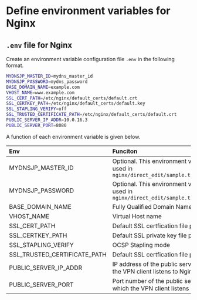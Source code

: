 # Define environment variables for Nginx
## `.env` file for Nginx
Create an environment variable configuration file `.env` in the following format.

```sh
MYDNSJP_MASTER_ID=mydns_master_id
MYDNSJP_PASSWORD=mydns_password
BASE_DOMAIN_NAME=example.com
VHOST_NAME=www.example.com
SSL_CERT_PATH=/etc/nginx/default_certs/default.crt
SSL_CERTKEY_PATH=/etc/nginx/default_certs/default.key
SSL_STAPLING_VERIFY=off
SSL_TRUSTED_CERTIFICATE_PATH=/etc/nginx/default_certs/default.crt
PUBLIC_SERVER_IP_ADDR=10.0.16.3
PUBLIC_SERVER_PORT=8080
```

A function of each environment variable is given below.

|Env|Funciton|
|:----|:----|
|MYDNSJP_MASTER_ID|Optional. This environment variable is used in `nginx/direct_edit/sample.txtedit.conf`|
|MYDNSJP_PASSWORD|Optional. This environment variable is used in `nginx/direct_edit/sample.txtedit.conf`|
|BASE_DOMAIN_NAME|Fully Qualified Domain Name|
|VHOST_NAME|Virtual Host name|
|SSL_CERT_PATH|Default SSL certfication file path|
|SSL_CERTKEY_PATH|Default SSL private key file path|
|SSL_STAPLING_VERIFY|OCSP Stapling mode|
|SSL_TRUSTED_CERTIFICATE_PATH|Default SSL certfication file paht|
|PUBLIC_SERVER_IP_ADDR|IP address of the public server on which the VPN client listens to Nginx|
|PUBLIC_SERVER_PORT|Port number of the public server on which the VPN client listens on Nginx|
